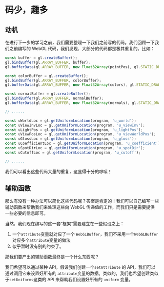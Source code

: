 # 码少，趣多

## 动机

在进行下一步的学习之前，我们需要整理一下我们之前写的代码。我们回顾一下我们之前编写的 WebGL 代码，我们发现，大部分的代码都是极其重复的。比如：

```ts
const buffer = gl.createBuffer();
gl.bindBuffer(gl.ARRAY_BUFFER, buffer);
gl.bufferData(gl.ARRAY_BUFFER, new Float32Array(pointPos), gl.STATIC_DRAW);

const colorBuffer = gl.createBuffer();
gl.bindBuffer(gl.ARRAY_BUFFER, colorBuffer);
gl.bufferData(gl.ARRAY_BUFFER, new Float32Array(colors), gl.STATIC_DRAW);

const normalBuffer = gl.createBuffer();
gl.bindBuffer(gl.ARRAY_BUFFER, normalBuffer);
gl.bufferData(gl.ARRAY_BUFFER, new Float32Array(normals), gl.STATIC_DRAW);

// ......

const uWorldLoc = gl.getUniformLocation(program, 'u_world');
const uViewInvLoc = gl.getUniformLocation(program, 'u_viewInv');
const uLightPos = gl.getUniformLocation(program, 'u_lightPos');
const uViewPosLoc = gl.getUniformLocation(program, 'u_viewWorldPos');
const uGlossLoc = gl.getUniformLocation(program, 'u_gloss');
const uCoefficientLoc = gl.getUniformLocation(program, 'u_coefficient');
const uSpotDirLoc = gl.getUniformLocation(program, 'u_spotDir');
const uCutoffLoc = gl.getUniformLocation(program, 'u_cutoff');

// ......
```

我们可以看出这些代码大量的重复，这显得十分的啰嗦！

## 辅助函数

那么有没有一种办法可以简化这些代码呢？答案是肯定的！我们可以自己编写一些辅助函数来帮助我们来处理这些向 WebGL 传递值的工作，而我们只是需要提供一些必要的信息即可。

当然，我们现在编写的这一套”框架“需要建立在一些假设之上：

1. 一个`attribute`变量就对应了一个 `WebGLBuffer`，我们不采用一个`WebGLBuffer`对应多个`attribute`变量的做法
2. 似乎暂时没有别的约束了。

那我们要产出的辅助函数最终是一个什么东西呢？

我们希望可以通过某种 API，假设我们创建一个`setAttribute` 的 API，我们可以通过调用它来设置好所有的 `attribute`变量的数据。类似的，我们也希望创建类似于`setUniforms`这类的 API 来帮助我们设置好所有的 `uniform` 变量。
